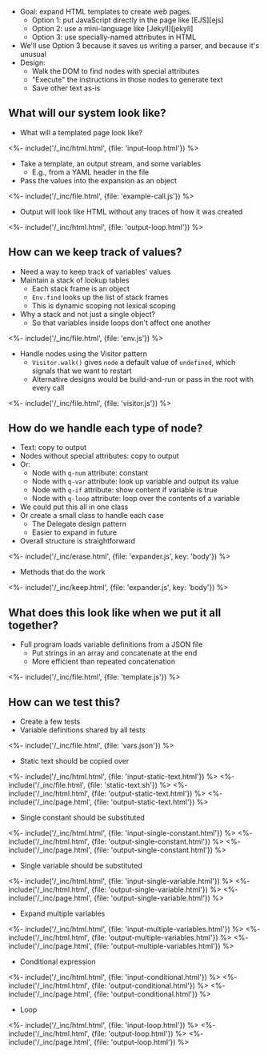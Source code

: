 ---
---

-   Goal: expand HTML templates to create web pages.
    -   Option 1: put JavaScript directly in the page like [EJS][ejs]
    -   Option 2: use a mini-language like [Jekyll][jekyll]
    -   Option 3: use specially-named attributes in HTML
-   We'll use Option 3 because it saves us writing a parser, and because it's unusual
-   Design:
    -   Walk the <g key="dom">DOM</g> to find nodes with special attributes
    -   "Execute" the instructions in those nodes to generate text
    -   Save other text as-is

## What will our system look like?

-   What will a templated page look like?

<%- include('/_inc/html.html', {file: 'input-loop.html'}) %>

-   Take a template, an output stream, and some variables
    -   E.g., from a <g key="yaml">YAML</g> header in the file
-   Pass the values into the expansion as an object

<%- include('/_inc/file.html', {file: 'example-call.js'}) %>

-   Output will look like HTML without any traces of how it was created

<%- include('/_inc/html.html', {file: 'output-loop.html'}) %>

## How can we keep track of values?

-   Need a way to keep track of variables' values
-   Maintain a stack of lookup tables
    -   Each <g key="stack_frame">stack frame</g> is an object
    -   `Env.find` looks up the list of stack frames
    -   This is <g key="dynamic_scoping">dynamic scoping</g> not <g key="lexical_scoping">lexical scoping</g>
-   Why a stack and not just a single object?
    -   So that variables inside loops don't affect one another

<%- include('/_inc/file.html', {file: 'env.js'}) %>

-   Handle nodes using the <g key="visitor_pattern">Visitor pattern</g>
    -   `Visitor.walk()` gives `node` a default value of `undefined`, which signals that we want to restart
    -   Alternative designs would be build-and-run or pass in the root with every call

<%- include('/_inc/file.html', {file: 'visitor.js'}) %>

## How do we handle each type of node?

-   Text: copy to output
-   Nodes without special attributes: copy to output
-   Or:
    -   Node with `q-num` attribute: constant
    -   Node with `q-var` attribute: look up variable and output its value
    -   Node with `q-if` attribute: show content if variable is true
    -   Node with `q-loop` attribute: loop over the contents of a variable
-   We could put this all in one class
-   Or create a small class to handle each case
    -   The <g key="delegate_pattern">Delegate</g> design pattern
    -   Easier to expand in future
-   Overall structure is straightforward

<%- include('/_inc/erase.html', {file: 'expander.js', key: 'body'}) %>

-   Methods that do the work

<%- include('/_inc/keep.html', {file: 'expander.js', key: 'body'}) %>

## What does this look like when we put it all together?

-   Full program loads variable definitions from a JSON file
    -   Put strings in an array and concatenate at the end
    -   More efficient than repeated concatenation

<%- include('/_inc/file.html', {file: 'template.js'}) %>

## How can we test this?

-   Create a few tests
-   Variable definitions shared by all tests

<%- include('/_inc/file.html', {file: 'vars.json'}) %>

-   Static text should be copied over

<%- include('/_inc/html.html', {file: 'input-static-text.html'}) %>
<%- include('/_inc/file.html', {file: 'static-text.sh'}) %>
<%- include('/_inc/html.html', {file: 'output-static-text.html'}) %>
<%- include('/_inc/page.html', {file: 'output-static-text.html'}) %>

-   Single constant should be substituted

<%- include('/_inc/html.html', {file: 'input-single-constant.html'}) %>
<%- include('/_inc/html.html', {file: 'output-single-constant.html'}) %>
<%- include('/_inc/page.html', {file: 'output-single-constant.html'}) %>

-   Single variable should be substituted

<%- include('/_inc/html.html', {file: 'input-single-variable.html'}) %>
<%- include('/_inc/html.html', {file: 'output-single-variable.html'}) %>
<%- include('/_inc/page.html', {file: 'output-single-variable.html'}) %>

-   Expand multiple variables

<%- include('/_inc/html.html', {file: 'input-multiple-variables.html'}) %>
<%- include('/_inc/html.html', {file: 'output-multiple-variables.html'}) %>
<%- include('/_inc/page.html', {file: 'output-multiple-variables.html'}) %>

-   Conditional expression

<%- include('/_inc/html.html', {file: 'input-conditional.html'}) %>
<%- include('/_inc/html.html', {file: 'output-conditional.html'}) %>
<%- include('/_inc/page.html', {file: 'output-conditional.html'}) %>

-   Loop

<%- include('/_inc/html.html', {file: 'input-loop.html'}) %>
<%- include('/_inc/html.html', {file: 'output-loop.html'}) %>
<%- include('/_inc/page.html', {file: 'output-loop.html'}) %>
